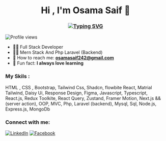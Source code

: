 <h1 align="center">Hi , I'm Osama Saif 👋</h1>
<h3 align="center" ><a href="https://www.linkedin.com/in/osama-saif-29932b295/"><img src="https://readme-typing-svg.herokuapp.com?font=Montserrat&weight=800&size=30&pause=1000&color=191E24&width=435&lines=Software+Engineer;Full+Stack+Developer" alt="Typing SVG" /></a></h3>

![Profile views](https://osama78s.github.io/_Portfolio/)


- 🤷‍♂️ Full Stack Developer
- 👨‍💻 Mern Stack And Php Laravel (Backend)
- 📩 How to reach me: **osamasaif242@gmail.com**
- 📖 Fun fact: **I always love learning**
### My Skils :
HTML , CSS , Bootstrap, Tailwind Css, Shadcn, flowbite React, Matrial Tailwind, Daisy Ui, Response Design, Figma, 
Javascript, Typescript, React.js, Redux Toolkite, React Query, Zustand, Framer Motion, Next.js  && (server action), 
OOP, MVC, Php, Laravel (backend), Mysql, Sql, Node.js, Express.js, MongoDb

### Connect with me:
[![LinkedIn](https://img.shields.io/badge/LinkedIn-blue?logo=linkedin)](https://www.linkedin.com/in/osama-saif-29932b295/)
[![Facebook](https://img.shields.io/badge/Facebook-blue?logo=facebook)](https://www.facebook.com/osama.saif.416909)

<!--
**osama78s/osama78s** is a ✨ _special_ ✨ repository because its `README.md` (this file) appears on your GitHub profile.

Here are some ideas to get you started:

- 🔭 I’m currently working on ...
- 🌱 I’m currently learning ...
- 👯 I’m looking to collaborate on ...
- 🤔 I’m looking for help with ...
- 💬 Ask me about ...
- 📫 How to reach me: ...
- 😄 Pronouns: ...
- ⚡ Fun fact: ...
-->
